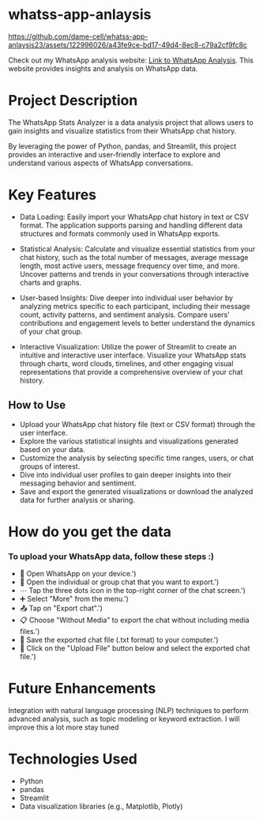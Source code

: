 # whatss-app-anlaysis

https://github.com/dame-cell/whatss-app-anlaysis23/assets/122996026/a43fe9ce-bd17-49d4-8ec8-c79a2cf9fc8c

Check out my WhatsApp analysis website: [Link to WhatsApp Analysis](https://whats-app-analysis689.onrender.com/). This website provides insights and analysis on WhatsApp data.

# Project Description

The WhatsApp Stats Analyzer is a data analysis project that allows users to gain insights and visualize statistics from their WhatsApp chat history. 

By leveraging the power of Python, pandas, and Streamlit, this project  provides an interactive and user-friendly interface to explore and understand various aspects of WhatsApp conversations.

# Key Features
* Data Loading: Easily import your WhatsApp chat history in text or CSV format. The application supports parsing and handling different data structures and formats commonly used in WhatsApp exports.

* Statistical Analysis: Calculate and visualize essential statistics from your chat history, such as the total number of messages, average message length, most active users, message frequency over time, and more. Uncover patterns and trends in your conversations through interactive charts and graphs.

* User-based Insights: Dive deeper into individual user behavior by analyzing metrics specific to each participant, including their message count, activity patterns, and sentiment analysis. Compare users' contributions and engagement levels to better understand the dynamics of your chat group.

* Interactive Visualization: Utilize the power of Streamlit to create an intuitive and interactive user interface. Visualize your WhatsApp stats through charts, word clouds, timelines, and other engaging visual representations that provide a comprehensive overview of your chat history.

## How to Use
 
* Upload your WhatsApp chat history file (text or CSV format) through the user interface. 
* Explore the various statistical insights and visualizations generated based on your data.
* Customize the analysis by selecting specific time ranges, users, or chat groups of interest.
* Dive into individual user profiles to gain deeper insights into their messaging behavior and sentiment.
* Save and export the generated visualizations or download the analyzed data for further analysis or sharing.

# How do you get the data 

### To upload your WhatsApp data, follow these steps :)
* 📱 Open WhatsApp on your device.')
* 📩 Open the individual or group chat that you want to export.')
* ⋯ Tap the three dots icon in the top-right corner of the chat screen.')
* ➕ Select "More" from the menu.')
* 📤 Tap on "Export chat".')
*  📋 Choose "Without Media" to export the chat without including media files.')
*  💾 Save the exported chat file (.txt format) to your computer.')
*  📁 Click on the "Upload File" button below and select the exported chat file.')


# Future Enhancements

Integration with natural language processing (NLP) techniques to perform advanced analysis, such as topic modeling or keyword extraction.
I will improve this a lot more stay tuned

# Technologies Used
* Python
* pandas
* Streamlit
* Data visualization libraries (e.g., Matplotlib, Plotly)
